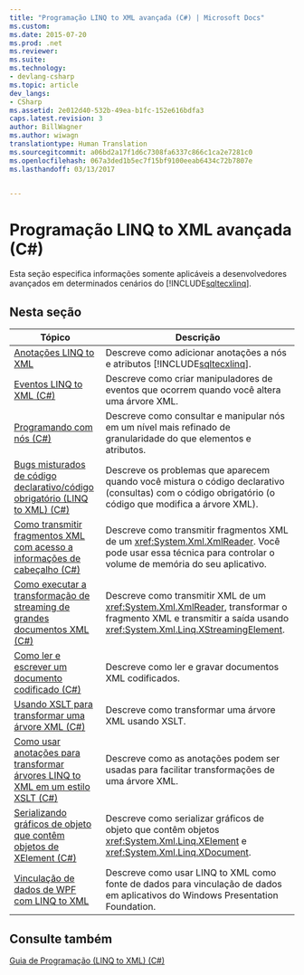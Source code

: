 ```yaml
---
title: "Programação LINQ to XML avançada (C#) | Microsoft Docs"
ms.custom: 
ms.date: 2015-07-20
ms.prod: .net
ms.reviewer: 
ms.suite: 
ms.technology:
- devlang-csharp
ms.topic: article
dev_langs:
- CSharp
ms.assetid: 2e012d40-532b-49ea-b1fc-152e616bdfa3
caps.latest.revision: 3
author: BillWagner
ms.author: wiwagn
translationtype: Human Translation
ms.sourcegitcommit: a06bd2a17f1d6c7308fa6337c866c1ca2e7281c0
ms.openlocfilehash: 067a3ded1b5ec7f15bf9100eeab6434c72b7807e
ms.lasthandoff: 03/13/2017


---
```

# <a name="advanced-linq-to-xml-programming-c"></a>Programação LINQ to XML avançada (C#)
Esta seção especifica informações somente aplicáveis a desenvolvedores avançados em determinados cenários do [!INCLUDE[sqltecxlinq](../../../../csharp/programming-guide/concepts/linq/includes/sqltecxlinq_md.md)].  
  
## <a name="in-this-section"></a>Nesta seção  
  
|Tópico|Descrição|  
|-----------|-----------------|  
|[Anotações LINQ to XML](../../../../csharp/programming-guide/concepts/linq/linq-to-xml-annotations.md)|Descreve como adicionar anotações a nós e atributos [!INCLUDE[sqltecxlinq](../../../../csharp/programming-guide/concepts/linq/includes/sqltecxlinq_md.md)].|  
|[Eventos LINQ to XML (C#)](../../../../csharp/programming-guide/concepts/linq/linq-to-xml-events.md)|Descreve como criar manipuladores de eventos que ocorrem quando você altera uma árvore XML.|  
|[Programando com nós (C#)](../../../../csharp/programming-guide/concepts/linq/programming-with-nodes.md)|Descreve como consultar e manipular nós em um nível mais refinado de granularidade do que elementos e atributos.|  
|[Bugs misturados de código declarativo/código obrigatório (LINQ to XML) (C#)](../../../../csharp/programming-guide/concepts/linq/mixed-declarative-code-imperative-code-bugs-linq-to-xml.md)|Descreve os problemas que aparecem quando você mistura o código declarativo (consultas) com o código obrigatório (o código que modifica a árvore XML).|  
|[Como transmitir fragmentos XML com acesso a informações de cabeçalho (C#)](../../../../csharp/programming-guide/concepts/linq/how-to-stream-xml-fragments-with-access-to-header-information.md)|Descreve como transmitir fragmentos XML de um <xref:System.Xml.XmlReader>. Você pode usar essa técnica para controlar o volume de memória do seu aplicativo.|  
|[Como executar a transformação de streaming de grandes documentos XML (C#)](../../../../csharp/programming-guide/concepts/linq/how-to-perform-streaming-transform-of-large-xml-documents.md)|Descreve como transmitir XML de um <xref:System.Xml.XmlReader>, transformar o fragmento XML e transmitir a saída usando <xref:System.Xml.Linq.XStreamingElement>.|  
|[Como ler e escrever um documento codificado (C#)](../../../../csharp/programming-guide/concepts/linq/how-to-read-and-write-an-encoded-document.md)|Descreve como ler e gravar documentos XML codificados.|  
|[Usando XSLT para transformar uma árvore XML (C#)](../../../../csharp/programming-guide/concepts/linq/using-xslt-to-transform-an-xml-tree.md)|Descreve como transformar uma árvore XML usando XSLT.|  
|[Como usar anotações para transformar árvores LINQ to XML em um estilo XSLT (C#)](../../../../csharp/programming-guide/concepts/linq/how-to-use-annotations-to-transform-linq-to-xml-trees-in-an-xslt-style.md)|Descreve como as anotações podem ser usadas para facilitar transformações de uma árvore XML.|  
|[Serializando gráficos de objeto que contêm objetos de XElement (C#)](../../../../csharp/programming-guide/concepts/linq/serializing-object-graphs-that-contain-xelement-objects.md)|Descreve como serializar gráficos de objeto que contêm objetos <xref:System.Xml.Linq.XElement> e <xref:System.Xml.Linq.XDocument>.|  
|[Vinculação de dados de WPF com LINQ to XML](https://docs.microsoft.com/visualstudio/designers/wpf-data-binding-with-linq-to-xml)|Descreve como usar LINQ to XML como fonte de dados para vinculação de dados em aplicativos do Windows Presentation Foundation.|  
  
## <a name="see-also"></a>Consulte também  
 [Guia de Programação (LINQ to XML) (C#)](../../../../csharp/programming-guide/concepts/linq/programming-guide-linq-to-xml.md)
